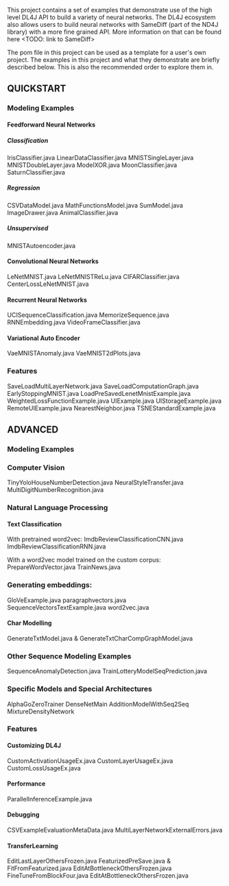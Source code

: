 This project contains a set of examples that demonstrate use of the high level DL4J API to build a variety of neural networks. The DL4J ecosystem also allows users to build neural networks with SameDiff (part of the ND4J library) with a more fine grained API. More information on that can be found here <TODO: link to SameDiff> 

The pom file in this project can be used as a template for a user's own project. The examples in this project and what they demonstrate are briefly described below. This is also the recommended order to explore them in.


## QUICKSTART

### Modeling Examples

#### Feedforward Neural Networks

##### Classification
 IrisClassifier.java
 LinearDataClassifier.java
 MNISTSingleLayer.java
 MNISTDoubleLayer.java
 ModelXOR.java
 MoonClassifier.java
 SaturnClassifier.java

##### Regression
 CSVDataModel.java
 MathFunctionsModel.java
 SumModel.java
 ImageDrawer.java
 AnimalClassifier.java

##### Unsupervised
 MNISTAutoencoder.java

#### Convolutional Neural Networks
 LeNetMNIST.java
 LeNetMNISTReLu.java
 CIFARClassifier.java
 CenterLossLeNetMNIST.java

#### Recurrent Neural Networks
 UCISequenceClassification.java
 MemorizeSequence.java
 RNNEmbedding.java
 VideoFrameClassifier.java

#### Variational Auto Encoder
 VaeMNISTAnomaly.java
 VaeMNIST2dPlots.java

### Features

 SaveLoadMultiLayerNetwork.java
 SaveLoadComputationGraph.java
 EarlyStoppingMNIST.java
 LoadPreSavedLenetMnistExample.java
 WeightedLossFunctionExample.java
 UIExample.java
 UIStorageExample.java
 RemoteUIExample.java
 NearestNeighbor.java
 TSNEStandardExample.java


## ADVANCED

### Modeling Examples

### Computer Vision
 TinyYoloHouseNumberDetection.java
 NeuralStyleTransfer.java
 MultiDigitNumberRecognition.java

### Natural Language Processing

#### Text Classification
With pretrained word2vec:
 ImdbReviewClassificationCNN.java 
 ImdbReviewClassificationRNN.java

With a word2vec model trained on the custom corpus:
 PrepareWordVector.java
 TrainNews.java

### Generating embeddings:
 GloVeExample.java
 paragraphvectors.java
 SequenceVectorsTextExample.java
 word2vec.java

#### Char Modelling
 GenerateTxtModel.java & GenerateTxtCharCompGraphModel.java

### Other Sequence Modeling Examples
 SequenceAnomalyDetection.java
 TrainLotteryModelSeqPrediction.java

### Specific Models and Special Architectures
 AlphaGoZeroTrainer
 DenseNetMain
 AdditionModelWithSeq2Seq
 MixtureDensityNetwork

### Features

#### Customizing DL4J
 CustomActivationUsageEx.java
 CustomLayerUsageEx.java
 CustomLossUsageEx.java

#### Performance
 ParallelInferenceExample.java

#### Debugging
 CSVExampleEvaluationMetaData.java
 MultiLayerNetworkExternalErrors.java

#### TransferLearning
 EditLastLayerOthersFrozen.java
 FeaturizedPreSave.java & FitFromFeaturized.java
 EditAtBottleneckOthersFrozen.java
 FineTuneFromBlockFour.java
 EditAtBottleneckOthersFrozen.java
